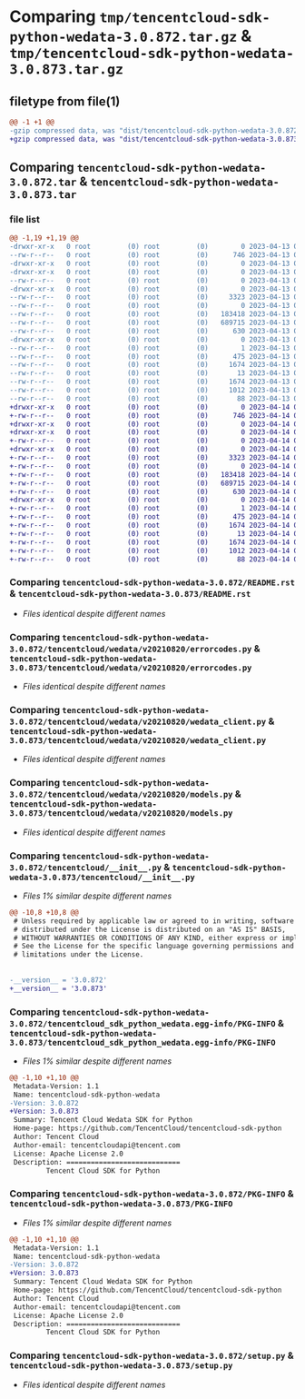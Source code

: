# Comparing `tmp/tencentcloud-sdk-python-wedata-3.0.872.tar.gz` & `tmp/tencentcloud-sdk-python-wedata-3.0.873.tar.gz`

## filetype from file(1)

```diff
@@ -1 +1 @@
-gzip compressed data, was "dist/tencentcloud-sdk-python-wedata-3.0.872.tar", last modified: Thu Apr 13 01:09:18 2023, max compression
+gzip compressed data, was "dist/tencentcloud-sdk-python-wedata-3.0.873.tar", last modified: Fri Apr 14 01:02:37 2023, max compression
```

## Comparing `tencentcloud-sdk-python-wedata-3.0.872.tar` & `tencentcloud-sdk-python-wedata-3.0.873.tar`

### file list

```diff
@@ -1,19 +1,19 @@
-drwxr-xr-x   0 root         (0) root         (0)        0 2023-04-13 01:09:18.000000 tencentcloud-sdk-python-wedata-3.0.872/
--rw-r--r--   0 root         (0) root         (0)      746 2023-04-13 01:09:18.000000 tencentcloud-sdk-python-wedata-3.0.872/README.rst
-drwxr-xr-x   0 root         (0) root         (0)        0 2023-04-13 01:09:18.000000 tencentcloud-sdk-python-wedata-3.0.872/tencentcloud/
-drwxr-xr-x   0 root         (0) root         (0)        0 2023-04-13 01:09:18.000000 tencentcloud-sdk-python-wedata-3.0.872/tencentcloud/wedata/
--rw-r--r--   0 root         (0) root         (0)        0 2023-04-13 01:09:18.000000 tencentcloud-sdk-python-wedata-3.0.872/tencentcloud/wedata/__init__.py
-drwxr-xr-x   0 root         (0) root         (0)        0 2023-04-13 01:09:18.000000 tencentcloud-sdk-python-wedata-3.0.872/tencentcloud/wedata/v20210820/
--rw-r--r--   0 root         (0) root         (0)     3323 2023-04-13 01:09:18.000000 tencentcloud-sdk-python-wedata-3.0.872/tencentcloud/wedata/v20210820/errorcodes.py
--rw-r--r--   0 root         (0) root         (0)        0 2023-04-13 01:09:18.000000 tencentcloud-sdk-python-wedata-3.0.872/tencentcloud/wedata/v20210820/__init__.py
--rw-r--r--   0 root         (0) root         (0)   183418 2023-04-13 01:09:18.000000 tencentcloud-sdk-python-wedata-3.0.872/tencentcloud/wedata/v20210820/wedata_client.py
--rw-r--r--   0 root         (0) root         (0)   689715 2023-04-13 01:09:18.000000 tencentcloud-sdk-python-wedata-3.0.872/tencentcloud/wedata/v20210820/models.py
--rw-r--r--   0 root         (0) root         (0)      630 2023-04-13 01:09:18.000000 tencentcloud-sdk-python-wedata-3.0.872/tencentcloud/__init__.py
-drwxr-xr-x   0 root         (0) root         (0)        0 2023-04-13 01:09:18.000000 tencentcloud-sdk-python-wedata-3.0.872/tencentcloud_sdk_python_wedata.egg-info/
--rw-r--r--   0 root         (0) root         (0)        1 2023-04-13 01:09:18.000000 tencentcloud-sdk-python-wedata-3.0.872/tencentcloud_sdk_python_wedata.egg-info/dependency_links.txt
--rw-r--r--   0 root         (0) root         (0)      475 2023-04-13 01:09:18.000000 tencentcloud-sdk-python-wedata-3.0.872/tencentcloud_sdk_python_wedata.egg-info/SOURCES.txt
--rw-r--r--   0 root         (0) root         (0)     1674 2023-04-13 01:09:18.000000 tencentcloud-sdk-python-wedata-3.0.872/tencentcloud_sdk_python_wedata.egg-info/PKG-INFO
--rw-r--r--   0 root         (0) root         (0)       13 2023-04-13 01:09:18.000000 tencentcloud-sdk-python-wedata-3.0.872/tencentcloud_sdk_python_wedata.egg-info/top_level.txt
--rw-r--r--   0 root         (0) root         (0)     1674 2023-04-13 01:09:18.000000 tencentcloud-sdk-python-wedata-3.0.872/PKG-INFO
--rw-r--r--   0 root         (0) root         (0)     1012 2023-04-13 01:09:18.000000 tencentcloud-sdk-python-wedata-3.0.872/setup.py
--rw-r--r--   0 root         (0) root         (0)       88 2023-04-13 01:09:18.000000 tencentcloud-sdk-python-wedata-3.0.872/setup.cfg
+drwxr-xr-x   0 root         (0) root         (0)        0 2023-04-14 01:02:37.000000 tencentcloud-sdk-python-wedata-3.0.873/
+-rw-r--r--   0 root         (0) root         (0)      746 2023-04-14 01:02:37.000000 tencentcloud-sdk-python-wedata-3.0.873/README.rst
+drwxr-xr-x   0 root         (0) root         (0)        0 2023-04-14 01:02:37.000000 tencentcloud-sdk-python-wedata-3.0.873/tencentcloud/
+drwxr-xr-x   0 root         (0) root         (0)        0 2023-04-14 01:02:37.000000 tencentcloud-sdk-python-wedata-3.0.873/tencentcloud/wedata/
+-rw-r--r--   0 root         (0) root         (0)        0 2023-04-14 01:02:37.000000 tencentcloud-sdk-python-wedata-3.0.873/tencentcloud/wedata/__init__.py
+drwxr-xr-x   0 root         (0) root         (0)        0 2023-04-14 01:02:37.000000 tencentcloud-sdk-python-wedata-3.0.873/tencentcloud/wedata/v20210820/
+-rw-r--r--   0 root         (0) root         (0)     3323 2023-04-14 01:02:37.000000 tencentcloud-sdk-python-wedata-3.0.873/tencentcloud/wedata/v20210820/errorcodes.py
+-rw-r--r--   0 root         (0) root         (0)        0 2023-04-14 01:02:37.000000 tencentcloud-sdk-python-wedata-3.0.873/tencentcloud/wedata/v20210820/__init__.py
+-rw-r--r--   0 root         (0) root         (0)   183418 2023-04-14 01:02:37.000000 tencentcloud-sdk-python-wedata-3.0.873/tencentcloud/wedata/v20210820/wedata_client.py
+-rw-r--r--   0 root         (0) root         (0)   689715 2023-04-14 01:02:37.000000 tencentcloud-sdk-python-wedata-3.0.873/tencentcloud/wedata/v20210820/models.py
+-rw-r--r--   0 root         (0) root         (0)      630 2023-04-14 01:02:37.000000 tencentcloud-sdk-python-wedata-3.0.873/tencentcloud/__init__.py
+drwxr-xr-x   0 root         (0) root         (0)        0 2023-04-14 01:02:37.000000 tencentcloud-sdk-python-wedata-3.0.873/tencentcloud_sdk_python_wedata.egg-info/
+-rw-r--r--   0 root         (0) root         (0)        1 2023-04-14 01:02:37.000000 tencentcloud-sdk-python-wedata-3.0.873/tencentcloud_sdk_python_wedata.egg-info/dependency_links.txt
+-rw-r--r--   0 root         (0) root         (0)      475 2023-04-14 01:02:37.000000 tencentcloud-sdk-python-wedata-3.0.873/tencentcloud_sdk_python_wedata.egg-info/SOURCES.txt
+-rw-r--r--   0 root         (0) root         (0)     1674 2023-04-14 01:02:37.000000 tencentcloud-sdk-python-wedata-3.0.873/tencentcloud_sdk_python_wedata.egg-info/PKG-INFO
+-rw-r--r--   0 root         (0) root         (0)       13 2023-04-14 01:02:37.000000 tencentcloud-sdk-python-wedata-3.0.873/tencentcloud_sdk_python_wedata.egg-info/top_level.txt
+-rw-r--r--   0 root         (0) root         (0)     1674 2023-04-14 01:02:37.000000 tencentcloud-sdk-python-wedata-3.0.873/PKG-INFO
+-rw-r--r--   0 root         (0) root         (0)     1012 2023-04-14 01:02:37.000000 tencentcloud-sdk-python-wedata-3.0.873/setup.py
+-rw-r--r--   0 root         (0) root         (0)       88 2023-04-14 01:02:37.000000 tencentcloud-sdk-python-wedata-3.0.873/setup.cfg
```

### Comparing `tencentcloud-sdk-python-wedata-3.0.872/README.rst` & `tencentcloud-sdk-python-wedata-3.0.873/README.rst`

 * *Files identical despite different names*

### Comparing `tencentcloud-sdk-python-wedata-3.0.872/tencentcloud/wedata/v20210820/errorcodes.py` & `tencentcloud-sdk-python-wedata-3.0.873/tencentcloud/wedata/v20210820/errorcodes.py`

 * *Files identical despite different names*

### Comparing `tencentcloud-sdk-python-wedata-3.0.872/tencentcloud/wedata/v20210820/wedata_client.py` & `tencentcloud-sdk-python-wedata-3.0.873/tencentcloud/wedata/v20210820/wedata_client.py`

 * *Files identical despite different names*

### Comparing `tencentcloud-sdk-python-wedata-3.0.872/tencentcloud/wedata/v20210820/models.py` & `tencentcloud-sdk-python-wedata-3.0.873/tencentcloud/wedata/v20210820/models.py`

 * *Files identical despite different names*

### Comparing `tencentcloud-sdk-python-wedata-3.0.872/tencentcloud/__init__.py` & `tencentcloud-sdk-python-wedata-3.0.873/tencentcloud/__init__.py`

 * *Files 1% similar despite different names*

```diff
@@ -10,8 +10,8 @@
 # Unless required by applicable law or agreed to in writing, software
 # distributed under the License is distributed on an "AS IS" BASIS,
 # WITHOUT WARRANTIES OR CONDITIONS OF ANY KIND, either express or implied.
 # See the License for the specific language governing permissions and
 # limitations under the License.
 
 
-__version__ = '3.0.872'
+__version__ = '3.0.873'
```

### Comparing `tencentcloud-sdk-python-wedata-3.0.872/tencentcloud_sdk_python_wedata.egg-info/PKG-INFO` & `tencentcloud-sdk-python-wedata-3.0.873/tencentcloud_sdk_python_wedata.egg-info/PKG-INFO`

 * *Files 1% similar despite different names*

```diff
@@ -1,10 +1,10 @@
 Metadata-Version: 1.1
 Name: tencentcloud-sdk-python-wedata
-Version: 3.0.872
+Version: 3.0.873
 Summary: Tencent Cloud Wedata SDK for Python
 Home-page: https://github.com/TencentCloud/tencentcloud-sdk-python
 Author: Tencent Cloud
 Author-email: tencentcloudapi@tencent.com
 License: Apache License 2.0
 Description: ============================
         Tencent Cloud SDK for Python
```

### Comparing `tencentcloud-sdk-python-wedata-3.0.872/PKG-INFO` & `tencentcloud-sdk-python-wedata-3.0.873/PKG-INFO`

 * *Files 1% similar despite different names*

```diff
@@ -1,10 +1,10 @@
 Metadata-Version: 1.1
 Name: tencentcloud-sdk-python-wedata
-Version: 3.0.872
+Version: 3.0.873
 Summary: Tencent Cloud Wedata SDK for Python
 Home-page: https://github.com/TencentCloud/tencentcloud-sdk-python
 Author: Tencent Cloud
 Author-email: tencentcloudapi@tencent.com
 License: Apache License 2.0
 Description: ============================
         Tencent Cloud SDK for Python
```

### Comparing `tencentcloud-sdk-python-wedata-3.0.872/setup.py` & `tencentcloud-sdk-python-wedata-3.0.873/setup.py`

 * *Files identical despite different names*

